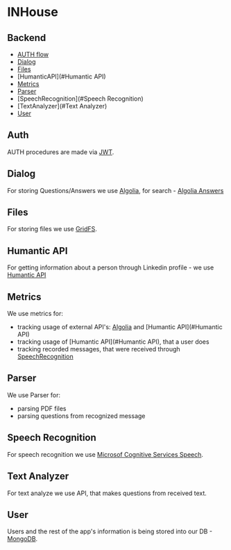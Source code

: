 # INHouse

## Backend
- [AUTH flow](#Auth)
- [Dialog](#Dialog)
- [Files](#Files)
- [HumanticAPI](#Humantic API)
- [Metrics](#Metrics)
- [Parser](#Parser)
- [SpeechRecognition](#Speech Recognition)
- [TextAnalyzer](#Text Analyzer)
- [User](#User)

## Auth
AUTH procedures are made via [JWT](https://jwt.io/).

## Dialog
For storing Questions/Answers we use [Algolia](https://www.algolia.com/), for search - [Algolia Answers](https://www.algolia.com/doc/guides/algolia-ai/answers/)

## Files
For storing files we use [GridFS](https://docs.mongodb.com/manual/core/gridfs/).

## Humantic API
For getting information about a person through Linkedin profile - we use [Humantic API](https://humantic.ai/)

## Metrics
We use metrics for:
- tracking usage of external API's: [Algolia](#Dialog) and [Humantic API](#Humantic API)
- tracking usage of [Humantic API](#Humantic API), that a user does
- tracking recorded messages, that were received through [SpeechRecognition](#SpeechRecognition) 

## Parser
We use Parser for:
- parsing PDF files
- parsing questions from recognized message 

## Speech Recognition
For speech recognition we use [Microsof Cognitive Services Speech](https://azure.microsoft.com/ru-ru/services/cognitive-services/speech-services/).

## Text Analyzer
For text analyze we use API, that makes questions from received text.

## User
Users and the rest of the app's information is being stored into our DB - [MongoDB](https://www.mongodb.com/).
